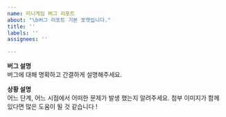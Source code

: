 ```yaml
---
name: 미니게임 버그 리포트
about: "\b버그 리포트 기본 포맷입니다."
title: ''
labels: ''
assignees: ''

---
```


**버그 설명**  
버그에 대해 명확하고 간결하게 설명해주세요.

**상황 설명**  
어느 단계, 어느 시점에서 어떠한 문제가 발생 했는지 알려주세요.
첨부 이미지가 함께 있다면 많은 도움이 될 것 같습니다 !
